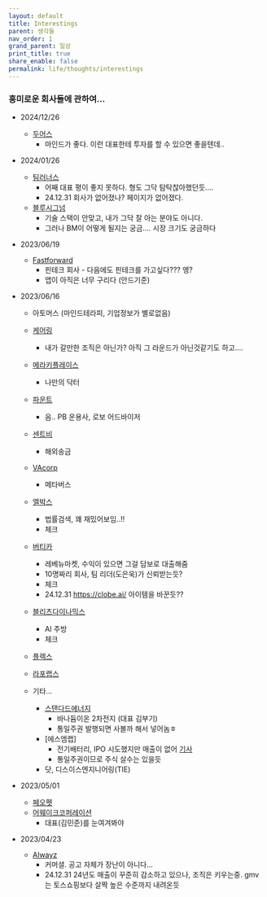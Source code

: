 ```yaml
---
layout: default
title: Interestings
parent: 생각들
nav_order: 1
grand_parent: 일상
print_title: true
share_enable: false
permalink: life/thoughts/interestings
---
```


### 흥미로운 회사들에 관하여...
  
  
- 2024/12/26
  - [두어스](https://doerscorp.notion.site/ZVZO-6b2b76ec3f0f42fb8e74bf4ccec401e1)
    - 마인드가 좋다. 이런 대표한테 투자를 할 수 있으면 좋을텐데..

- 2024/01/26
  - [팀러너스](https://teamlearners.career.greetinghr.com/)
    - 어째 대표 평이 좋지 못하다. 형도 그닥 탐탁찮아했던듯....
    - 24.12.31 회사가 없어졌나? 페이지가 없어졌다.
  - [블루시그넘](https://bluesignum2023.career.greetinghr.com/)
    - 기술 스택이 안맞고, 내가 그닥 잘 아는 분야도 아니다.
    - 그러나 BM이 어떻게 될지는 궁금.... 시장 크기도 궁금하다

- 2023/06/19
  - [Fastforward](https://domino.is/)
    - 핀테크 회사 - 다음에도 핀테크를 가고싶다??? 엥? 
    - 앱이 아직은 너무 구리다 (안드기준)
  
- 2023/06/16 
  - 아토머스 (마인드테라피, 기업정보가 별로없음)
  - [케어링](https://recruit.caring.co.kr/)
    - 내가 갈만한 조직은 아닌가? 아직 그 라운드가 아닌것같기도 하고....
  - [메라키플레이스](https://career.my-doctor.io/)
    - 나만의 닥터
  - [파운트](https://fount.career.greetinghr.com/home)
    - 음.. PB 운용사, 로보 어드바이저
  - [센트비](http://company.sentbe.com/)
    - 해외송금
  - [VAcorp](http://www.vacorp.co.kr/home/v2/)
    - 메타버스
  - [엘박스](https://lbox.kr/)
    - 법률검색, 꽤 재밌어보임..!!
    - 체크
  - [버티카](https://revenue.market/ko/team/)
    - 레베뉴마켓, 수익이 있으면 그걸 담보로 대출해줌
    - 10명짜리 회사, 팀 리더(도은욱)가 신뢰받는듯?
    - 체크
    - 24.12.31 https://clobe.ai/ 아이템을 바꾼듯??
  - [블리츠다이나믹스](https://team.blitz-dynamics.com/bcc62330-3988-4a1d-a33b-6668308d3138)
    - AI 주방
    - 체크
  - [플렉스](https://flex.team/)
  - [라포랩스](https://www.rapportlabs.kr/)

  - 기타...
    - [스탠다드에너지](https://stndenergy.com/)
      - 바나듐이온 2차전지 (대표 김부기)
      - 통일주권 발행되면 사볼까 해서 넣어놈ㅎ
    - [에스엠랩]
      - 전기배터리, IPO 시도했지만 매출이 없어 [기사](http://www.thebell.co.kr/free/content/ArticleView.asp?key=202212211124235200102856&svccode=00&page=1&sort=thebell_check_time)
      - 통일주권이므로 주식 살수는 있을듯
    - 닷, 디스이스엔지니어링(TIE)

- 2023/05/01
  - [페오펫](https://www.peopet.co.kr/)
  - [어웨이크코퍼레이션](https://creator.ly/)
    - 대표(김민준)를 눈여겨봐야

- 2023/04/23
  - [Alwayz](https://team.alwayz.co/)
    - 커머셜. 공고 자체가 장난이 아니다...
    - 24.12.31 24년도 매출이 꾸준히 감소하고 있으나, 조직은 키우는중. gmv 는 토스쇼핑보다 살짝 높은 수준까지 내려온듯
